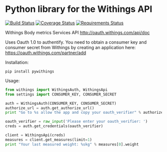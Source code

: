 # Python library for the Withings API

[![Build Status](https://travis-ci.org/orcasgit/python-withings.svg?branch=master)](https://travis-ci.org/orcasgit/python-withings) [![Coverage Status](https://coveralls.io/repos/orcasgit/python-withings/badge.png?branch=master)](https://coveralls.io/r/orcasgit/python-withings?branch=master) [![Requirements Status](https://requires.io/github/orcasgit/python-withings/requirements.svg?branch=requires-io-master)](https://requires.io/github/orcasgit/python-withings/requirements/?branch=requires-io-master)

Withings Body metrics Services API
<http://oauth.withings.com/api/doc>

Uses Oauth 1.0 to authentify. You need to obtain a consumer key
and consumer secret from Withings by creating an application
here: <https://oauth.withings.com/partner/add>

Installation:

    pip install pywithings

Usage:

``` python
from withings import WithingsAuth, WithingsApi
from settings import CONSUMER_KEY, CONSUMER_SECRET

auth = WithingsAuth(CONSUMER_KEY, CONSUMER_SECRET)
authorize_url = auth.get_authorize_url()
print "Go to %s allow the app and copy your oauth_verifier" % authorize_url

oauth_verifier = raw_input('Please enter your oauth_verifier: ')
creds = auth.get_credentials(oauth_verifier)

client = WithingsApi(creds)
measures = client.get_measures(limit=1)
print "Your last measured weight: %skg" % measures[0].weight
```
